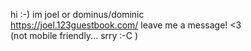 hi :-) im joel or dominus/dominic  
https://joel.123guestbook.com/ leave me a message! <3  
(not mobile friendly... srry :-C )
